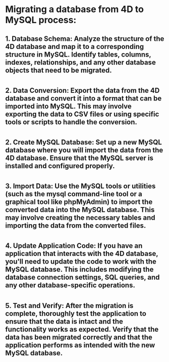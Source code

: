 
# Migrating a database from 4D to MySQL process:

## 1. Database Schema: Analyze the structure of the 4D database and map it to a corresponding structure in MySQL. Identify tables, columns, indexes, relationships, and any other database objects that need to be migrated.

###

#
#


## 2. Data Conversion: Export the data from the 4D database and convert it into a format that can be imported into MySQL. This may involve exporting the data to CSV files or using specific tools or scripts to handle the conversion.

###

#
#


## 2. Create MySQL Database: Set up a new MySQL database where you will import the data from the 4D database. Ensure that the MySQL server is installed and configured properly.
#

###

#
#


## 3. Import Data: Use the MySQL tools or utilities (such as the mysql command-line tool or a graphical tool like phpMyAdmin) to import the converted data into the MySQL database. This may involve creating the necessary tables and importing the data from the converted files.

###

#
#


## 4. Update Application Code: If you have an application that interacts with the 4D database, you'll need to update the code to work with the MySQL database. This includes modifying the database connection settings, SQL queries, and any other database-specific operations.
#

###

#
#



## 5. Test and Verify: After the migration is complete, thoroughly test the application to ensure that the data is intact and the functionality works as expected. Verify that the data has been migrated correctly and that the application performs as intended with the new MySQL database.

###

#
#